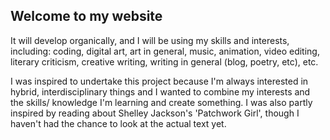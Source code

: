 ## Welcome to my website

It will develop organically, and I will be using my skills and interests, including: coding, digital art, art in general, music, animation, video editing, literary criticism, creative writing, writing in general (blog, poetry, etc), etc.

I was inspired to undertake this project because I'm always interested in hybrid, interdisciplinary things and I wanted to combine my interests and the skills/ knowledge I'm learning and create something. I was also partly inspired by reading about Shelley Jackson's 'Patchwork Girl', though I haven't had the chance to look at the actual text yet.  
